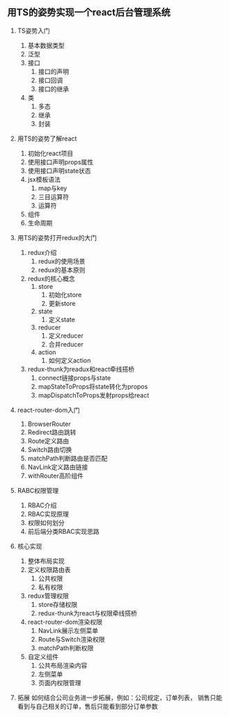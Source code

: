 ## 用TS的姿势实现一个react后台管理系统

1. TS姿势入门
    1.  基本数据类型
    2.  泛型
    3.  接口
        1.  接口的声明
        2.  接口回调
        3.  接口的继承
    4.  类
        1.  多态
        2.  继承
        3.  封装
        
2.  用TS的姿势了解react
    1.  初始化react项目
    2.  使用接口声明props属性
    3.  使用接口声明state状态
    4.  jsx模板语法
        1.  map与key
        2.  三目运算符
        3.  运算符
    6.  组件
    5.  生命周期
    
3.  用TS的姿势打开redux的大门
    1.  redux介绍
        1.  redux的使用场景
        2.  redux的基本原则
    2.  redux的核心概念
        1. store
            1.  初始化store
            2.  更新store
        2. state
            1.  定义state
        3. reducer
            1.  定义reducer
            2.  合并reducer
        4. action
            1.  如何定义action
    3.  redux-thunk为readux和react牵线搭桥    
        1.  connect链接props与state
        2.  mapStateToProps将state转化为propos
        3.  mapDispatchToProps发射props给react
        
4.  react-router-dom入门
    1.  BrowserRouter
    2.  Redirect路由跳转
    3.  Route定义路由
    4.  Switch路由切换
    5.  matchPath判断路由是否匹配
    6.  NavLink定义路由链接
    7.  withRouter高阶组件
    
5.  RABC权限管理
    1.  RBAC介绍
    2.  RBAC实现原理
    3.  权限如何划分
    4.  前后端分类RBAC实现思路

6.  核心实现
    1.  整体布局实现
    2.  定义权限路由表
        1.  公共权限
        2.  私有权限
    3.  redux管理权限
        1.  store存储权限
        2.  redux-thunk为react与权限牵线搭桥   
    4.  react-router-dom渲染权限
        1.  NavLink展示左侧菜单
        2.  Route与Switch渲染权限
        3.  matchPath判断权限
    5.  自定义组件
        1.  公共布局渲染内容
        2.  左侧菜单
        3.  页面内权限管理
        
7.  拓展
    如何结合公司业务进一步拓展，例如：公司规定，订单列表，
    销售只能看到与自己相关的订单，售后只能看到部分订单参数